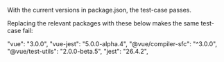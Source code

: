 With the current versions in package.json, the test-case passes. 

Replacing the relevant packages with these below makes the same test-case fail:

"vue": "3.0.0",
"vue-jest": "5.0.0-alpha.4",
"@vue/compiler-sfc": "^3.0.0",
"@vue/test-utils": "2.0.0-beta.5",
"jest": "26.4.2",